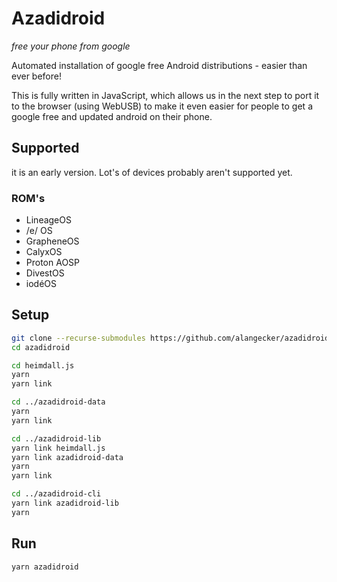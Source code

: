 # Azadidroid
*free your phone from google*

Automated installation of google free Android distributions - easier than ever before!

This is fully written in JavaScript, which allows us in the next step to port it to the browser (using WebUSB) to make it even easier for people to get a google free and updated android on their phone.

## Supported 
it is an early version. Lot's of devices probably aren't supported yet.

### ROM's
- LineageOS
- /e/ OS
- GrapheneOS
- CalyxOS
- Proton AOSP
- DivestOS
- iodéOS


## Setup
```bash
git clone --recurse-submodules https://github.com/alangecker/azadidroid.git
cd azadidroid

cd heimdall.js
yarn
yarn link

cd ../azadidroid-data
yarn
yarn link

cd ../azadidroid-lib
yarn link heimdall.js
yarn link azadidroid-data
yarn
yarn link

cd ../azadidroid-cli
yarn link azadidroid-lib
yarn
```

## Run
```bash
yarn azadidroid
```